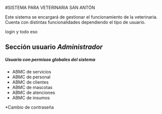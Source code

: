 #SISTEMA PARA VETERINARIA SAN ANTÓN

Este sistema se encargará de gestionar el funcionamiento de la veterinaria. Cuenta con distintas funcionalidades dependiendo el tipo de usuario.

login y todo eso

## Sección usuario _Administrador_

##### Usuario con permisos globales del sistema

- ABMC de servicios
- ABMC de personal
- ABMC de clientes
- ABMC de mascotas
- ABMC de atenciones
- ABMC de insumos

\*Cambio de contraseña
